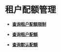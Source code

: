 # 租户配额管理<a name="ecs_03_1100"></a>

-   **[查询租户配额限制](查询租户配额限制.md)**  

-   **[查询租户配额](查询租户配额（OpenStack原生）.md)**  

-   **[查询默认配额](查询默认配额.md)**  



